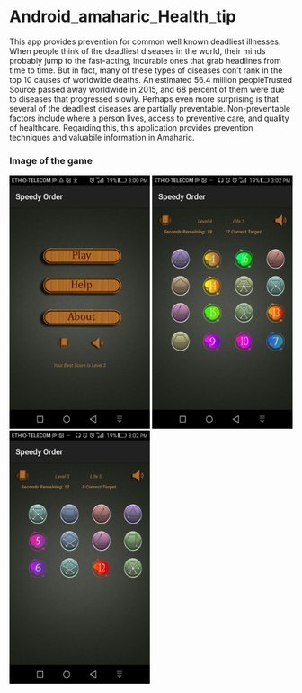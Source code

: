 # Android_amaharic_Health_tip
This app provides prevention for common well known deadliest illnesses.  When people think of the deadliest diseases in the world, their minds probably jump to the fast-acting, incurable ones that grab headlines from time to time. But in fact, many of these types of diseases don’t rank in the top 10 causes of worldwide deaths. An estimated 56.4 million peopleTrusted Source passed away worldwide in 2015, and 68 percent of them were due to diseases that progressed slowly. Perhaps even more surprising is that several of the deadliest diseases are partially preventable. Non-preventable factors include where a person lives, access to preventive care, and quality of healthcare. Regarding this, this application provides prevention techniques and valuabile information in Amaharic.

### Image of the game
<p float="left">
<img src="https://github.com/seifeakalu/Ordering_Game/blob/master/APK%20and%20Screen_Shots/Screen_shot1.jpg" width="250" height="450" />
<img src="https://github.com/seifeakalu/Ordering_Game/blob/master/APK%20and%20Screen_Shots/Screen_shot2.jpg" width="250" height="450" />
<img src="https://github.com/seifeakalu/Ordering_Game/blob/master/APK%20and%20Screen_Shots/Screen_shot3.jpg" width="250" height="450" />
</p>
